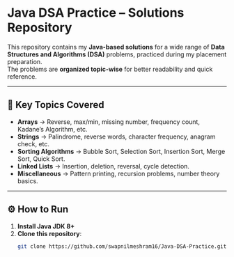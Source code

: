 # **Java DSA Practice – Solutions Repository**  

This repository contains my **Java-based solutions** for a wide range of **Data Structures and Algorithms (DSA)** problems, practiced during my placement preparation.  
The problems are **organized topic-wise** for better readability and quick reference.  

---

## **📌 Key Topics Covered**
- **Arrays** → Reverse, max/min, missing number, frequency count, Kadane’s Algorithm, etc.  
- **Strings** → Palindrome, reverse words, character frequency, anagram check, etc.  
- **Sorting Algorithms** → Bubble Sort, Selection Sort, Insertion Sort, Merge Sort, Quick Sort.  
- **Linked Lists** → Insertion, deletion, reversal, cycle detection.  
- **Miscellaneous** → Pattern printing, recursion problems, number theory basics.  

---

## **⚙️ How to Run**
1. **Install Java JDK 8+**  
2. **Clone this repository**:  
   ```bash
   git clone https://github.com/swapnilmeshram16/Java-DSA-Practice.git
